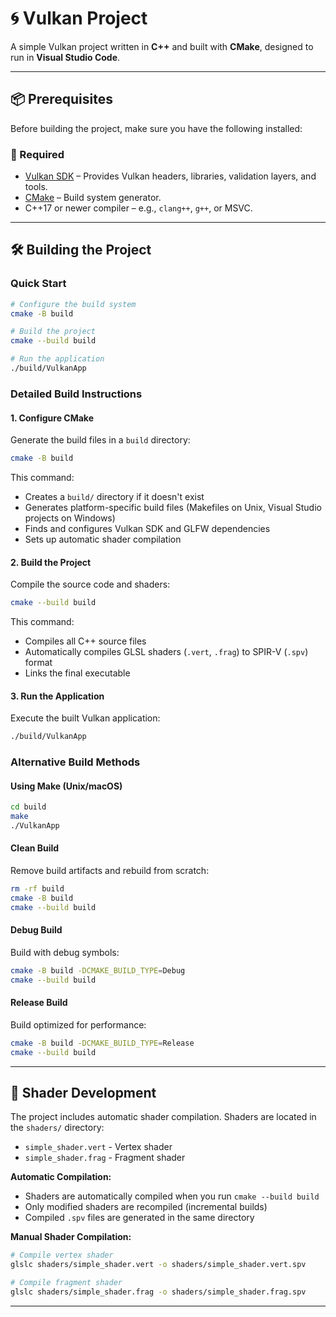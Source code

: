 # 🌀 Vulkan Project

A simple Vulkan project written in **C++** and built with **CMake**, designed to run in **Visual Studio Code**.

---

## 📦 Prerequisites

Before building the project, make sure you have the following installed:

### 🔧 Required
- [Vulkan SDK](https://vulkan.lunarg.com/sdk/home) – Provides Vulkan headers, libraries, validation layers, and tools.
- [CMake](https://cmake.org/download/) – Build system generator.
- C++17 or newer compiler – e.g., `clang++`, `g++`, or MSVC.

---

## 🛠️ Building the Project

### Quick Start
```bash
# Configure the build system
cmake -B build

# Build the project
cmake --build build

# Run the application
./build/VulkanApp
```

### Detailed Build Instructions

#### 1. Configure CMake
Generate the build files in a `build` directory:
```bash
cmake -B build
```

This command:
- Creates a `build/` directory if it doesn't exist
- Generates platform-specific build files (Makefiles on Unix, Visual Studio projects on Windows)
- Finds and configures Vulkan SDK and GLFW dependencies
- Sets up automatic shader compilation

#### 2. Build the Project
Compile the source code and shaders:
```bash
cmake --build build
```

This command:
- Compiles all C++ source files
- Automatically compiles GLSL shaders (`.vert`, `.frag`) to SPIR-V (`.spv`) format
- Links the final executable

#### 3. Run the Application
Execute the built Vulkan application:
```bash
./build/VulkanApp
```

### Alternative Build Methods

#### Using Make (Unix/macOS)
```bash
cd build
make
./VulkanApp
```

#### Clean Build
Remove build artifacts and rebuild from scratch:
```bash
rm -rf build
cmake -B build
cmake --build build
```

#### Debug Build
Build with debug symbols:
```bash
cmake -B build -DCMAKE_BUILD_TYPE=Debug
cmake --build build
```

#### Release Build
Build optimized for performance:
```bash
cmake -B build -DCMAKE_BUILD_TYPE=Release
cmake --build build
```

---

## 🎨 Shader Development

The project includes automatic shader compilation. Shaders are located in the `shaders/` directory:
- `simple_shader.vert` - Vertex shader
- `simple_shader.frag` - Fragment shader

**Automatic Compilation:**
- Shaders are automatically compiled when you run `cmake --build build`
- Only modified shaders are recompiled (incremental builds)
- Compiled `.spv` files are generated in the same directory

**Manual Shader Compilation:**
```bash
# Compile vertex shader
glslc shaders/simple_shader.vert -o shaders/simple_shader.vert.spv

# Compile fragment shader
glslc shaders/simple_shader.frag -o shaders/simple_shader.frag.spv
```

---

